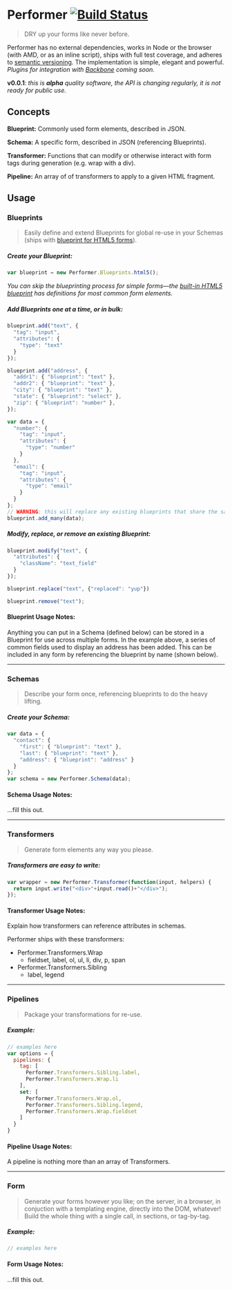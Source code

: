 # Performer [![Build Status](https://secure.travis-ci.org/tkellen/performer.png)](http://travis-ci.org/tkellen/performer)
> DRY up your forms like never before.

Performer has no external dependencies, works in Node or the browser (with AMD, or as an inline script), ships with full test coverage, and adheres to [semantic versioning](http://semver.org/).  The implementation is simple, elegant and powerful. *Plugins for integration with [Backbone](http://documentcloud.github.com/backbone/) coming soon.*

**v0.0.1**: *this is **alpha** quality software, the API is changing regularly, it is not ready for public use.*

## Concepts

**Blueprint:** Commonly used form elements, described in JSON.

**Schema:** A specific form, described in JSON (referencing Blueprints).

**Transformer:** Functions that can modify or otherwise interact with form tags during generation (e.g. wrap with a div).

**Pipeline:** An array of of transformers to apply to a given HTML fragment.

## Usage

### Blueprints
> Easily define and extend Blueprints for global re-use in your Schemas (ships with [blueprint for HTML5 forms](https://github.com/tkellen/performer/blob/master/lib/performer/blueprints/html5.js)).

##### Create your Blueprint:
```javascript
var blueprint = new Performer.Blueprints.html5();
```

*You can skip the blueprinting process for simple forms&mdash;the [built-in HTML5 blueprint](https://github.com/tkellen/performer/blob/master/lib/performer/blueprints/html5.js) has definitions for most common form elements.*

##### Add Blueprints one at a time, or in bulk:
```javascript
blueprint.add("text", {
  "tag": "input",
  "attributes": {
    "type": "text"
  }
});

blueprint.add("address", {
  "addr1": { "blueprint": "text" },
  "addr2": { "blueprint": "text" },
  "city": { "blueprint": "text" },
  "state": { "blueprint": "select" },
  "zip": { "blueprint": "number" },
});

var data = {
  "number": {
    "tag": "input",
    "attributes": {
      "type": "number"
    }
  },
  "email": {
    "tag": "input",
    "attributes": {
      "type": "email"
    }
  }
};
// WARNING: this will replace any existing blueprints that share the same key
blueprint.add_many(data);
```

##### Modify, replace, or remove an existing Blueprint:
```javascript
blueprint.modify("text", {
  "attributes": {
    "className": "text_field"
  }
});

blueprint.replace("text", {"replaced": "yup"})

blueprint.remove("text");
```

#### Blueprint Usage Notes:
Anything you can put in a Schema (defined below) can be stored in a Blueprint for use across multiple forms.  In the example above, a series of common fields used to display an address has been added.  This can be included in any form by referencing the blueprint by name (shown below).

---

### Schemas
> Describe your form once, referencing blueprints to do the heavy lifting.

##### Create your Schema:
```javascript
var data = {
  "contact": {
    "first": { "blueprint": "text" },
    "last": { "blueprint": "text" },
    "address": { "blueprint": "address" }
  }
};
var schema = new Performer.Schema(data);
```

#### Schema Usage Notes:
...fill this out.

---

### Transformers
> Generate form elements any way you please.

##### Transformers are easy to write:
```javascript
var wrapper = new Performer.Transformer(function(input, helpers) {
  return input.write("<div>"+input.read()+"</div>");
});
```

#### Transformer Usage Notes:
Explain how transformers can reference attributes in schemas.

Performer ships with these transformers:

  * Performer.Transformers.Wrap
    - fieldset, label, ol, ul, li, div, p, span
  * Performer.Transformers.Sibling
    - label, legend

---

### Pipelines
> Package your transformations for re-use.

##### Example:
```javascript
// examples here
var options = {
  pipelines: {
    tag: [
      Performer.Transformers.Sibling.label,
      Performer.Transformers.Wrap.li
    ],
    set: [
      Performer.Transformers.Wrap.ol,
      Performer.Transformers.Sibling.legend,
      Performer.Transformers.Wrap.fieldset
    ]
  }
}
```

#### Pipeline Usage Notes:
A pipeline is nothing more than an array of Transformers.

---

### Form
> Generate your forms however you like; on the server, in a browser, in conjuction with a templating engine, directly into the DOM, whatever!  Build the whole thing with a single call, in sections, or tag-by-tag.

##### Example:
```javascript
// examples here
```

#### Form Usage Notes:
...fill this out.
